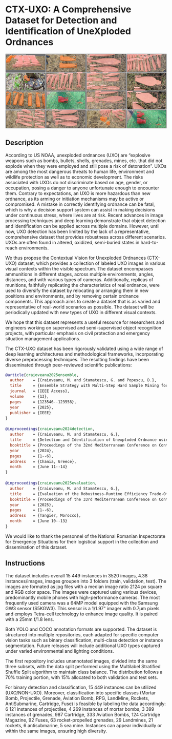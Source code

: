 # CTX-UXO: A Comprehensive Dataset for Detection and Identification of UneXploded Ordnances
![Reference Image](./ctxuxo.jpg)

## Description
According to US NOAA, unexploded ordnances (UXO) are “explosive weapons such as bombs, bullets, shells, grenades, mines, etc. that did not explode when they were employed and still pose a risk of detonation”. UXOs are among the most dangerous threats to human life, environment and wildlife protection as well as to economic development. The risks associated with UXOs do not discriminate based on age, gender, or occupation, posing a danger to anyone unfortunate enough to encounter them. Contrary to expectations, an UXO is more hazardous than new ordnance, as its arming or initiation mechanisms may be active or compromised. A mistake in correctly identifying ordnance can be fatal, which is why a decision support system can assist in making decisions under continuous stress, where lives are at risk. Recent advances in image processing techniques and deep learning demonstrate that object detection and identification can be applied across multiple domains. However, until now, UXO detection has been limited by the lack of a representative, comprehensive dataset that provides robustness across different scenarios. UXOs are often found in altered, oxidized, semi-buried states in hard-to-reach environments.

We thus propose the Contextual Vision for Unexploded Ordnances (CTX-UXO) dataset, which provides a collection of labeled UXO images in various visual contexts within the visible spectrum. The dataset encompasses ammunitions in different stages, across multiple environments, angles, distances, and with various types of cameras.
Additionally, replicas of munitions, faithfully replicating the characteristics of real ordnance, were used to diversify the dataset by relocating or arranging them in new positions and environments, and by removing certain ordnance components. This approach aims to create a dataset that is as varied and representative of real-world scenarios as possible. The dataset will be periodically updated with new types of UXO in different visual contexts.

We hope that this dataset represents a useful resource for researchers and engineers working on supervised and semi-supervised object recognition projects, with particular emphasis on civil protection and emergency situation management applications.

The CTX-UXO dataset has been rigorously validated using a wide range of deep learning architectures and methodological frameworks, incorporating diverse preprocessing techniques. The resulting findings have been disseminated through peer-reviewed scientific publications:

```bibtex
@article{craioveanu2025ensemble,
  author    = {Craioveanu, M. and Stamatescu, G. and Popescu, D.},
  title     = {Ensemble Strategy with Multi-Step Hard Sample Mining for Improved UXO Localisation and Classification},
  journal   = {IEEE Access},
  volume    = {13},
  pages     = {123546--123558},
  year      = {2025},
  publisher = {IEEE}
}

@inproceedings{craioveanu2024detection,
  author    = {Craioveanu, M. and Stamatescu, G.},
  title     = {Detection and Identification of Unexploded Ordnance using a Two-Step Deep Learning Methodology},
  booktitle = {Proceedings of the 32nd Mediterranean Conference on Control and Automation (MED)},
  year      = {2024},
  pages     = {1--6},
  address   = {Chania, Greece},
  month     = {June 11--14}
}

@inproceedings{craioveanu2025evaluation,
  author    = {Craioveanu, M. and Stamatescu, G.},
  title     = {Evaluation of the Robustness-Runtime Efficiency Trade-Off of Edge AI Models in UXO Localisation and Classification},
  booktitle = {Proceedings of the 33rd Mediterranean Conference on Control and Automation (MED)},
  year      = {2025},
  pages     = {1--6},
  address   = {Tangier, Morocco},
  month     = {June 10--13}
}
```

We would like to thank the personnel of the National Romanian Inspectorate for Emergency Situations for their logistical support in the collection and dissemination of this dataset.

## Instructions
The dataset includes overall 15 449 instances in 3520 images, 4.38 instances/images, images groupen into 3 folders (train, validation, test). The images are formated as jpg files with a median image ratio 2124 px square and RGB color space. The images were captured using various devices, predominantly mobile phones with high-performance cameras. The most frequently used camera was a 64MP model equipped with the Samsung GW3 sensor (S5KGW3). This sensor is a 1/1.97" imager with 0.7µm pixels and employs Tetra-cell technology to enhance image quality. It is paired with a 25mm f/1.8 lens. 

Both YOLO and COCO annotation formats are supported. The dataset is structured into multiple repositories, each adapted for specific computer vision tasks such as binary classification, multi-class detection or instance segmentation. Future releases will include additional UXO types captured under varied environmental and lighting conditions. 

The first repository includes unannotated images, divided into the same three subsets, with the data split performed using the Multilabel Stratified Shuffle Split algorithm to maintain class balance. The distribution follows a 70% training portion, with 15% allocated to both validation and test sets. 

For binary detection and classification, 15 449 instances can be utilized (UXO/NON-UXO). Moreover, classification into specific classes (Mortar Bomb, Projectile, Grenade, Aviation Bomb, RPG, LandMine, Rockets, AntiSubmarine, Cartridge, Fuse) is feasible by labeling the data accordingly: 6 121 instances of projectiles, 4 269 instances of mortar bombs, 3 399 instances of grenades, 987 Cartridge, 333 Aviation Bombs, 124 Cartridge Magazine, 92 Fuses, 63 rocket-propelled grenades, 29 Landmines, 21 rockets, 6 antisubmarine, 5 sea mine. Instances can appear individually or within the same images, ensuring high diversity.
